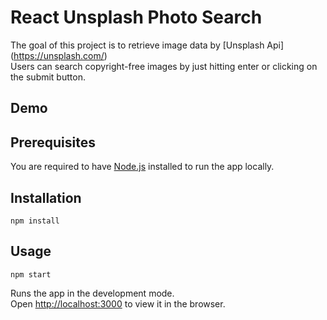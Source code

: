 # React Unsplash Photo Search

The goal of this project is to retrieve image data by [Unsplash Api] (https://unsplash.com/)<br>
Users can search copyright-free images by just hitting enter or clicking on the submit button.

## Demo


## Prerequisites

You are required to have [Node.js](https://nodejs.org/) installed to run the app locally.

## Installation

```
npm install
```

## Usage

```
npm start
```

Runs the app in the development mode.\
Open [http://localhost:3000](http://localhost:3000) to view it in the browser.